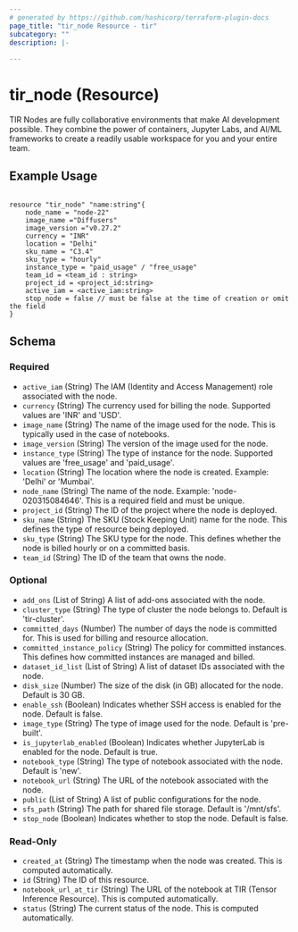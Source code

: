 ```yaml
---
# generated by https://github.com/hashicorp/terraform-plugin-docs
page_title: "tir_node Resource - tir"
subcategory: ""
description: |-
  
---
```


# tir_node (Resource)

TIR Nodes are fully collaborative environments that make AI development possible. They combine the power of containers, Jupyter Labs, and AI/ML frameworks to create a readily usable workspace for you and your entire team.


## Example Usage
```hcl

resource "tir_node" "name:string"{
    node_name = "node-22"
    image_name ="Diffusers"
    image_version ="v0.27.2"
    currency = "INR"
    location = "Delhi"
    sku_name = "C3.4"
    sku_type = "hourly"
    instance_type = "paid_usage" / "free_usage"
    team_id = <team_id : string>
    project_id = <project_id:string>
    active_iam = <active_iam:string>
    stop_node = false // must be false at the time of creation or omit the field
}

```



<!-- schema generated by tfplugindocs -->
## Schema

### Required

- `active_iam` (String) The IAM (Identity and Access Management) role associated with the node.
- `currency` (String) The currency used for billing the node. Supported values are 'INR' and 'USD'.
- `image_name` (String) The name of the image used for the node. This is typically used in the case of notebooks.
- `image_version` (String) The version of the image used for the node.
- `instance_type` (String) The type of instance for the node. Supported values are 'free_usage' and 'paid_usage'.
- `location` (String) The location where the node is created. Example: 'Delhi' or 'Mumbai'.
- `node_name` (String) The name of the node. Example: 'node-020315084646'. This is a required field and must be unique.
- `project_id` (String) The ID of the project where the node is deployed.
- `sku_name` (String) The SKU (Stock Keeping Unit) name for the node. This defines the type of resource being deployed.
- `sku_type` (String) The SKU type for the node. This defines whether the node is billed hourly or on a committed basis.
- `team_id` (String) The ID of the team that owns the node.

### Optional

- `add_ons` (List of String) A list of add-ons associated with the node.
- `cluster_type` (String) The type of cluster the node belongs to. Default is 'tir-cluster'.
- `committed_days` (Number) The number of days the node is committed for. This is used for billing and resource allocation.
- `committed_instance_policy` (String) The policy for committed instances. This defines how committed instances are managed and billed.
- `dataset_id_list` (List of String) A list of dataset IDs associated with the node.
- `disk_size` (Number) The size of the disk (in GB) allocated for the node. Default is 30 GB.
- `enable_ssh` (Boolean) Indicates whether SSH access is enabled for the node. Default is false.
- `image_type` (String) The type of image used for the node. Default is 'pre-built'.
- `is_jupyterlab_enabled` (Boolean) Indicates whether JupyterLab is enabled for the node. Default is true.
- `notebook_type` (String) The type of notebook associated with the node. Default is 'new'.
- `notebook_url` (String) The URL of the notebook associated with the node.
- `public` (List of String) A list of public configurations for the node.
- `sfs_path` (String) The path for shared file storage. Default is '/mnt/sfs'.
- `stop_node` (Boolean) Indicates whether to stop the node. Default is false.

### Read-Only

- `created_at` (String) The timestamp when the node was created. This is computed automatically.
- `id` (String) The ID of this resource.
- `notebook_url_at_tir` (String) The URL of the notebook at TIR (Tensor Inference Resource). This is computed automatically.
- `status` (String) The current status of the node. This is computed automatically.
